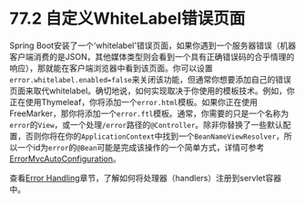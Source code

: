 # 77.2 自定义WhiteLabel错误页面

Spring Boot安装了一个'whitelabel'错误页面，如果你遇到一个服务器错误（机器客户端消费的是JSON，其他媒体类型则会看到一个具有正确错误码的合乎情理的响应），那就能在客户端浏览器中看到该页面。你可以设置`error.whitelabel.enabled=false`来关闭该功能，但通常你想要添加自己的错误页面来取代whitelabel。确切地说，如何实现取决于你使用的模板技术。例如，你正在使用Thymeleaf，你将添加一个`error.html`模板。如果你正在使用FreeMarker，那你将添加一个`error.ftl`模板。通常，你需要的只是一个名称为`error`的`View`，或一个处理`/error`路径的`@Controller`。除非你替换了一些默认配置，否则你将在你的`ApplicationContext`中找到一个`BeanNameViewResolver`，所以一个id为`error`的`@Bean`可能是完成该操作的一个简单方式，详情可参考[ErrorMvcAutoConfiguration](http://github.com/spring-projects/spring-boot/tree/master/spring-boot-autoconfigure/src/main/java/org/springframework/boot/autoconfigure/web/ErrorMvcAutoConfiguration.java)。

查看[Error Handling](https://github.com/cwiki-us-spring-guides/Spring-Boot-Reference-Guide/tree/0047aa8098a650dde0c93f4d2e91754c83468c4b/IV.%20Spring%20Boot%20features/27.1.8%20Error%20Handling.md)章节，了解如何将处理器（handlers）注册到servlet容器中。

